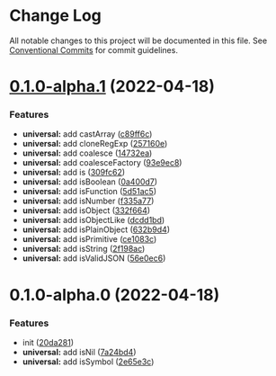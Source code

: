 # Change Log

All notable changes to this project will be documented in this file.
See [Conventional Commits](https://conventionalcommits.org) for commit guidelines.

# [0.1.0-alpha.1](https://github.com/changjunhao/panacea/compare/panacea-core@0.1.0-alpha.0...panacea-core@0.1.0-alpha.1) (2022-04-18)

### Features

- **universal:** add castArray ([c89ff6c](https://github.com/changjunhao/panacea/commit/c89ff6c0738cbfaa9b04a8a5237441c2923ad51e))
- **universal:** add cloneRegExp ([257160e](https://github.com/changjunhao/panacea/commit/257160e25d66e59dc5b8f9916a521a6194863823))
- **universal:** add coalesce ([14732ea](https://github.com/changjunhao/panacea/commit/14732eaea25e8451441695589b499c8b6f58ce1b))
- **universal:** add coalesceFactory ([93e9ec8](https://github.com/changjunhao/panacea/commit/93e9ec8ad56e305f08be94090bc10cdf6d860d84))
- **universal:** add is ([309fc62](https://github.com/changjunhao/panacea/commit/309fc62ba89014c116a427dde087d1a17a002944))
- **universal:** add isBoolean ([0a400d7](https://github.com/changjunhao/panacea/commit/0a400d7c0ae1e8964bffbc93162584edf0a9e82e))
- **universal:** add isFunction ([5d51ac5](https://github.com/changjunhao/panacea/commit/5d51ac5d57d0878eedd179bc571014616e2eb807))
- **universal:** add isNumber ([f335a77](https://github.com/changjunhao/panacea/commit/f335a7745008383aed4b21891c2a53d161d29aec))
- **universal:** add isObject ([332f664](https://github.com/changjunhao/panacea/commit/332f664e042a37931eb7ee4a3b98f35a7ecaffa1))
- **universal:** add isObjectLike ([dcdd1bd](https://github.com/changjunhao/panacea/commit/dcdd1bdf3b5c5ffcc5579e263aeee393d447f6ae))
- **universal:** add isPlainObject ([632b9d4](https://github.com/changjunhao/panacea/commit/632b9d4717562753698a30e86eab496e46dc7508))
- **universal:** add isPrimitive ([ce1083c](https://github.com/changjunhao/panacea/commit/ce1083c6d07717f0c34729ca31b5eed151f5a115))
- **universal:** add isString ([2f198ac](https://github.com/changjunhao/panacea/commit/2f198aca0317734f619edac1d79ebef10e1fc377))
- **universal:** add isValidJSON ([56e0ec6](https://github.com/changjunhao/panacea/commit/56e0ec6c1107738f5b5358b6867f0d153230b7b2))

# 0.1.0-alpha.0 (2022-04-18)

### Features

- init ([20da281](https://github.com/changjunhao/panacea/commit/20da28104d48a1f491818e309edea7d24b1da3ec))
- **universal:** add isNil ([7a24bd4](https://github.com/changjunhao/panacea/commit/7a24bd42a769c1161ba25b214587a2fd9ab3b474))
- **universal:** add isSymbol ([2e65e3c](https://github.com/changjunhao/panacea/commit/2e65e3cea70ed2dc23148a0ef88ad76dbe11400b))
